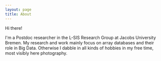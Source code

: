 ```yaml
---
layout: page
title: About
---
```


Hi there!

I'm a Postdoc researcher in the L-SIS Research Group at Jacobs University Bremen. My research and work mainly focus on array databases and their role in Big Data. Otherwise I dabble in all kinds of hobbies in my free time, most visibly here photography.
